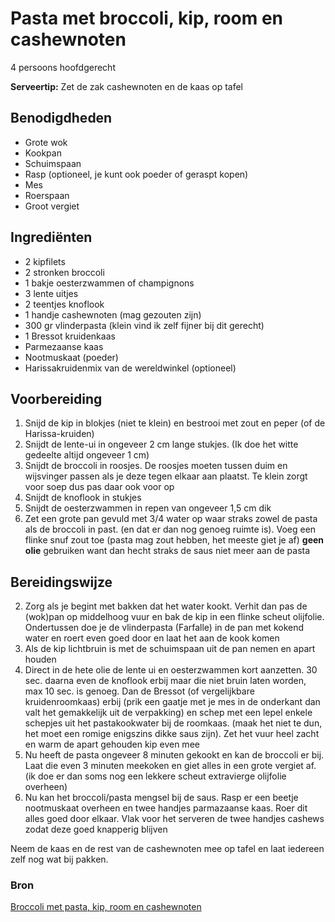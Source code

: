 # Pasta met broccoli, kip, room en cashewnoten

4 persoons hoofdgerecht

**Serveertip:** Zet de zak cashewnoten en de kaas op tafel

## Benodigdheden

- Grote wok
- Kookpan
- Schuimspaan
- Rasp (optioneel, je kunt ook poeder of geraspt kopen)
- Mes
- Roerspaan
- Groot vergiet

## Ingrediënten

- 2 kipfilets
- 2 stronken broccoli
- 1 bakje oesterzwammen of champignons
- 3 lente uitjes
- 2 teentjes knoflook
- 1 handje cashewnoten (mag gezouten zijn)
- 300 gr vlinderpasta (klein vind ik zelf fijner bij dit gerecht)
- 1 Bressot kruidenkaas
- Parmezaanse kaas
- Nootmuskaat (poeder)
- Harissakruidenmix van de wereldwinkel (optioneel)

## Voorbereiding

1. Snijd de kip in blokjes (niet te klein) en bestrooi met zout en peper (of de Harissa-kruiden)
2. Snijdt de lente-ui in ongeveer 2 cm lange stukjes. (Ik doe het witte gedeelte altijd ongeveer 1 cm)
3. Snijdt de broccoli in roosjes. De roosjes moeten tussen duim en wijsvinger passen als je deze tegen elkaar aan plaatst. Te klein zorgt voor soep dus pas daar ook voor op
4. Snijdt de knoflook in stukjes
5. Snijdt de oesterzwammen in repen van ongeveer 1,5 cm dik
6. Zet een grote pan gevuld met 3/4 water op waar straks zowel de pasta als de broccoli in past. (en dat er dan nog genoeg ruimte is). Voeg een flinke snuf zout toe (pasta mag zout hebben, het meeste giet je af) **geen olie** gebruiken want dan hecht straks de saus niet meer aan de pasta

## Bereidingswijze

2. Zorg als je begint met bakken dat het water kookt. Verhit dan pas de (wok)pan op middelhoog vuur en bak de kip in een flinke scheut olijfolie. Ondertussen doe je de vlinderpasta (Farfalle) in de pan met kokend water en roert even goed door en laat het aan de kook komen
3. Als de kip lichtbruin is met de schuimspaan uit de pan nemen en apart houden
4. Direct in de hete olie de lente ui en oesterzwammen kort aanzetten. 30 sec. daarna even de knoflook erbij maar die niet bruin laten worden, max 10 sec. is genoeg. Dan de Bressot (of vergelijkbare kruidenroomkaas) erbij (prik een gaatje met je mes in de onderkant dan valt het gemakkelijk uit de verpakking) en schep met een lepel enkele schepjes uit het pastakookwater bij de roomkaas. (maak het niet te dun, het moet een romige enigszins dikke saus zijn). Zet het vuur heel zacht en warm de apart gehouden kip even mee
5. Nu heeft de pasta ongeveer 8 minuten gekookt en kan de broccoli er bij. Laat die even 3 minuten meekoken en giet alles in een grote vergiet af. (ik doe er dan soms nog een lekkere scheut extravierge olijfolie overheen)
6. Nu kan het broccoli/pasta mengsel bij de saus. Rasp er een beetje nootmuskaat overheen en twee handjes parmazaanse kaas. Roer dit alles goed door elkaar. Vlak voor het serveren de twee handjes cashews zodat deze goed knapperig blijven

Neem de kaas en de rest van de cashewnoten mee op tafel en laat iedereen zelf nog wat bij pakken.

### Bron

[Broccoli met pasta, kip, room en cashewnoten](https://www.smulweb.nl/recepten/1361837/Broccoli-met-pasta-kip-room-en-cashewnoten)